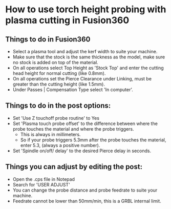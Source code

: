 # How to use torch height probing with plasma cutting in Fusion360

## Things to do in Fusion360
* Select a plasma tool and adjust the kerf width to suite your machine.
* Make sure that the stock is the same thickness as the model, make sure no stock is added on top of the material.
* On all operations select Top Height as 'Stock Top' and enter the cutting head height for normal cutting (like 0.8mm).
* On all operations set the Pierce Clearance under Linking, must be greater than the cutting height (like 1.5mm).
* Under Passes | Compensation Type select 'In computer'.

## Things to do in the post options:
* Set 'Use Z touchoff probe routine' to Yes
* Set 'Plasma touch probe offset' to the difference between where the probe touches the material and where the probe triggers.
  * This is always in millimeters.
  * So if your probe triggers 5.3mm after the probe touches the material, enter 5.3, (always a positive number).
* Set 'Spindle on/off/ delay' to the desired Pierce delay in seconds. 

## Things you can adjust by editing the post:
* Open the .cps file in Notepad
* Search for 'USER ADJUST'
* You can change the probe distance and probe feedrate to suite your machine.
* Feedrate cannot be lower than 50mm/min, this is a GRBL internal limit.
